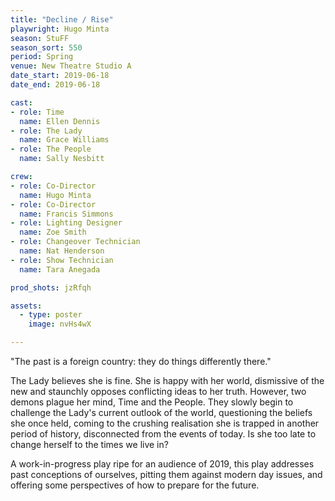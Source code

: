 ```yaml
---
title: "Decline / Rise"
playwright: Hugo Minta
season: StuFF
season_sort: 550
period: Spring
venue: New Theatre Studio A  
date_start: 2019-06-18
date_end: 2019-06-18

cast: 
- role: Time
  name: Ellen Dennis
- role: The Lady
  name: Grace Williams
- role: The People 
  name: Sally Nesbitt  

crew:
- role: Co-Director
  name: Hugo Minta
- role: Co-Director
  name: Francis Simmons 
- role: Lighting Designer
  name: Zoe Smith
- role: Changeover Technician
  name: Nat Henderson
- role: Show Technician
  name: Tara Anegada

prod_shots: jzRfqh

assets:
  - type: poster
    image: nvHs4wX

---
```


"The past is a foreign country: they do things differently there."

The Lady believes she is fine. She is happy with her world, dismissive of the new and staunchly opposes conflicting ideas to her truth. However, two demons plague her mind, Time and the People. They slowly begin to challenge the Lady's current outlook of the world, questioning the beliefs she once held, coming to the crushing realisation she is trapped in another period of history, disconnected from the events of today. Is she too late to change herself to the times we live in?

A work-in-progress play ripe for an audience of 2019, this play addresses past conceptions of ourselves, pitting them against modern day issues, and offering some perspectives of how to prepare for the future.
